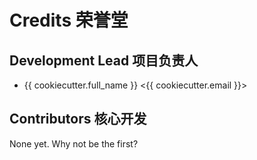 # Credits 荣誉堂


## Development Lead 项目负责人

* {{ cookiecutter.full_name }} <{{ cookiecutter.email }}>

## Contributors 核心开发

None yet. Why not be the first?


